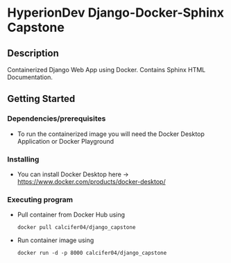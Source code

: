 # HyperionDev Django-Docker-Sphinx Capstone

## Description

Containerized Django Web App using Docker.
Contains Sphinx HTML Documentation.


## Getting Started

### Dependencies/prerequisites

* To run the containerized image you will need the Docker Desktop Application or Docker Playground 

### Installing

* You can install Docker Desktop here -> https://www.docker.com/products/docker-desktop/

### Executing program

* Pull container from Docker Hub using
  ```
  docker pull calcifer04/django_capstone
  ```
* Run container image using
  ```
  docker run -d -p 8000 calcifer04/django_capstone
  ```
